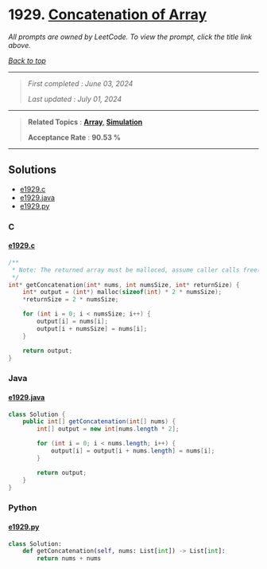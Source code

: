 # 1929. [Concatenation of Array](<https://leetcode.com/problems/concatenation-of-array>)

*All prompts are owned by LeetCode. To view the prompt, click the title link above.*

*[Back to top](<../README.md>)*

------

> *First completed : June 03, 2024*
>
> *Last updated : July 01, 2024*

------

> **Related Topics** : **[Array](<by_topic/Array.md>), [Simulation](<by_topic/Simulation.md>)**
>
> **Acceptance Rate** : **90.53 %**

------

## Solutions

- [e1929.c](<../my-submissions/e1929.c>)
- [e1929.java](<../my-submissions/e1929.java>)
- [e1929.py](<../my-submissions/e1929.py>)
### C
#### [e1929.c](<../my-submissions/e1929.c>)
```C
/**
 * Note: The returned array must be malloced, assume caller calls free().
 */
int* getConcatenation(int* nums, int numsSize, int* returnSize) {
    int* output = (int*) malloc(sizeof(int) * 2 * numsSize);
    *returnSize = 2 * numsSize;

    for (int i = 0; i < numsSize; i++) {
        output[i] = nums[i];
        output[i + numsSize] = nums[i];
    }

    return output;
}
```

### Java
#### [e1929.java](<../my-submissions/e1929.java>)
```Java
class Solution {
    public int[] getConcatenation(int[] nums) {
        int[] output = new int[nums.length * 2];

        for (int i = 0; i < nums.length; i++) {
            output[i] = output[i + nums.length] = nums[i];
        }

        return output;
    }
}
```

### Python
#### [e1929.py](<../my-submissions/e1929.py>)
```Python
class Solution:
    def getConcatenation(self, nums: List[int]) -> List[int]:
        return nums + nums
```

